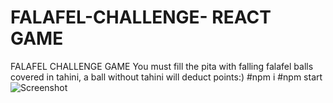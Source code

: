 # FALAFEL-CHALLENGE- REACT GAME
FALAFEL CHALLENGE GAME
You must fill the pita with falling falafel balls covered in tahini, a ball without tahini will deduct points:)
#npm i
#npm start
![Screenshot](https://user-images.githubusercontent.com/93940739/199700604-36acfb91-73c3-41ec-baff-0f07dd023a49.png)
